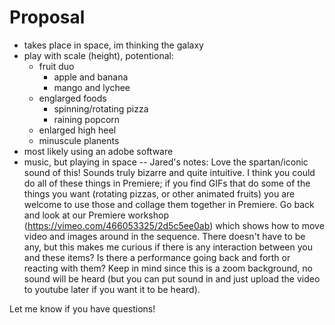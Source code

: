 # Proposal  

- takes place in space, im thinking the galaxy  
- play with scale (height), potentional:  
  - fruit duo  
    - apple and banana
    - mango and lychee
  - englarged foods
    - spinning/rotating pizza
    - raining popcorn
  - enlarged high heel
  - minuscule planents
- most likely using an adobe software
- music, but playing in space
--
Jared's notes:
Love the spartan/iconic sound of this! Sounds truly bizarre and quite intuitive. I think you could do all of these things in Premiere; if you find GIFs that do some of the things you want (rotating pizzas, or other animated fruits) you are welcome to use those and collage them together in Premiere. Go back and look at our Premiere workshop (https://vimeo.com/466053325/2d5c5ee0ab) which shows how to move video and images around in the sequence. There doesn't have to be any, but this makes me curious if there is any interaction between you and these items? Is there a performance going back and forth or reacting with them? Keep in mind since this is a zoom background, no sound will be heard (but you can put sound in and just upload the video to youtube later if you want it to be heard).

Let me know if you have questions!

